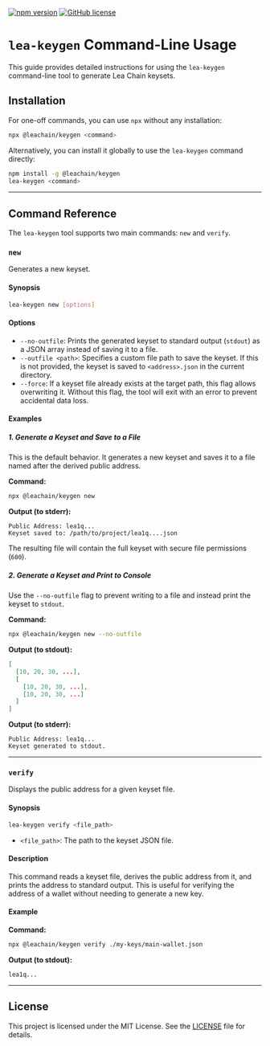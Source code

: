 [![npm version](https://img.shields.io/npm/v/@leachain/keygen)](https://www.npmjs.com/package/@leachain/keygen)
[![GitHub license](https://img.shields.io/github/license/LEA-Blockchain/keygen)](https://github.com/LEA-Blockchain/keygen/blob/main/LICENSE)

# `lea-keygen` Command-Line Usage

This guide provides detailed instructions for using the `lea-keygen` command-line tool to generate Lea Chain keysets.

## Installation

For one-off commands, you can use `npx` without any installation:

```sh
npx @leachain/keygen <command>
```

Alternatively, you can install it globally to use the `lea-keygen` command directly:

```sh
npm install -g @leachain/keygen
lea-keygen <command>
```

---

## Command Reference

The `lea-keygen` tool supports two main commands: `new` and `verify`.

### `new`

Generates a new keyset.

#### Synopsis

```sh
lea-keygen new [options]
```

#### Options

-   `--no-outfile`: Prints the generated keyset to standard output (`stdout`) as a JSON array instead of saving it to a file.
-   `--outfile <path>`: Specifies a custom file path to save the keyset. If this is not provided, the keyset is saved to `<address>.json` in the current directory.
-   `--force`: If a keyset file already exists at the target path, this flag allows overwriting it. Without this flag, the tool will exit with an error to prevent accidental data loss.

#### Examples

##### 1. Generate a Keyset and Save to a File

This is the default behavior. It generates a new keyset and saves it to a file named after the derived public address.

**Command:**
```sh
npx @leachain/keygen new
```

**Output (to stderr):**
```
Public Address: lea1q...
Keyset saved to: /path/to/project/lea1q....json
```

The resulting file will contain the full keyset with secure file permissions (`600`).

##### 2. Generate a Keyset and Print to Console

Use the `--no-outfile` flag to prevent writing to a file and instead print the keyset to `stdout`.

**Command:**
```sh
npx @leachain/keygen new --no-outfile
```

**Output (to stdout):**
```json
[
  [10, 20, 30, ...],
  [
    [10, 20, 30, ...],
    [10, 20, 30, ...]
  ]
]
```
**Output (to stderr):**
```
Public Address: lea1q...
Keyset generated to stdout.
```

---

### `verify`

Displays the public address for a given keyset file.

#### Synopsis

```sh
lea-keygen verify <file_path>
```

-   `<file_path>`: The path to the keyset JSON file.

#### Description

This command reads a keyset file, derives the public address from it, and prints the address to standard output. This is useful for verifying the address of a wallet without needing to generate a new key.

#### Example

**Command:**
```sh
npx @leachain/keygen verify ./my-keys/main-wallet.json
```

**Output (to stdout):**
```
lea1q...
```

---
## License

This project is licensed under the MIT License. See the [LICENSE](LICENSE) file for details.
